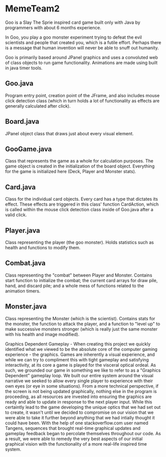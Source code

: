 # MemeTeam2

Goo is a Slay The Sprie inspired card game built only with Java by programmers with about 6 months experience.

In Goo, you play a goo monster experiment trying to defeat the evil scientists and people that created you, which is a futile effort.
Perhaps there is a message that human invention will never be able to snuff out humanity.

Goo is primarily based around JPanel graphics and uses a convoluted web of class objects to run game functionality. Animations are
made using built in java timer tools.

Goo.java
--------
Program entry point, creation point of the JFrame, and also includes mouse click detection class (which in turn holds a lot of
functionality as effects are generally calculated after click).

Board.java
----------
JPanel object class that draws just about every visual element.

GooGame.java
------------
Class that represents the game as a whole for calculation purposes. The game object is created in the initialization of the board object.
Everything for the game is initialized here (Deck, Player and Monster stats).

Card.java
---------
Class for the individual card objects. Every card has a type that dictates its effect. These effects are triggered in this class' function
CardAction, which is called within the mouse click detection class inside of Goo.java after a valid click.

Player.java
-----------
Class representing the player (the goo monster). Holds statistics such as health and functions to modify them.

Combat.java
-----------
Class representing the "combat" between Player and Monster. Contains start function to initialize the combat; the current card arrays
for draw pile, hand, and discard pile; and a whole mess of functions related to the animation timers.

Monster.java
------------
Class representing the Monster (which is the scientist). Contains stats for the monster, the function to attack the player, and
a function to "level up" to make successive monsters stronger (which is really just the same monster with his health and image modified).


Graphics Dependent Gameplay - When creating this project we quickly identified what we viewed to be the absolute core of the computer gaming experience - the graphics. Games are inherently a visual experience, and while we can try to compliment this with tight gameplay and satisfying interactivity, at its core a game is played for the visceral optical ordeal. As such, we grounded our game in something we like to refer to as a "Graphics Dependent" gameplay loop. We built our entire system around the visual narrative we seeked to allow every single player to experience with their own eyes (or eye in some situations). From a more technical perspective, if the screen is not being updated graphically, nothing else in the program is proceeding, as all resources are invested into ensuring the graphics are ready and able to update in response to the next player input. While this certaintly lead to the game developing the unique optics that we had set out to create, it wasn't until we decided to compromise on our vision that we were able to take it further beyond anything that we had intially thought it could have been. With the help of one stackoverflow.com user named Tangens, sequences that brought real-time graphical updates and gameplay feedback began to percolate themselves throughout our code. As a result, we were able to remedy the very best aspects of our initial graphical vision with the functionality of a more real-life inspired time system.
